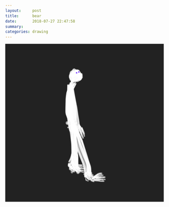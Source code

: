 ```yaml
---
layout:     post
title:      bear
date:       2018-07-27 22:47:58
summary:    
categories: drawing
---
```

![bear](/images/diary/bear.png ".")

